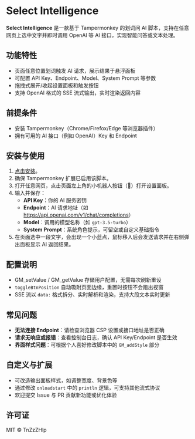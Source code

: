 # Select Intelligence

**Select Intelligence** 是一款基于 Tampermonkey 的划词问 AI 脚本，支持在任意网页上选中文字并即时调用 OpenAI 等 AI 接口，实现智能问答或文本处理。

## 功能特性

- 页面任意位置划词触发 AI 请求，展示结果于悬浮面板
- 可配置 API Key、Endpoint、Model、System Prompt 等参数
- 拖拽式展开/收起设置面板和触发按钮
- 支持 OpenAI 格式的 SSE 流式输出，实时渲染返回内容

## 前提条件

- 安装 Tampermonkey（Chrome/Firefox/Edge 等浏览器插件）
- 拥有可用的 AI 接口（例如 OpenAI）Key 和 Endpoint

## 安装与使用

1. [点击安装](https://github.com/TnZzZHlp/selectIntelligence/raw/refs/heads/main/selectIntelligence.user.js)。
2. 确保 Tampermonkey 扩展已启用该脚本。
3. 打开任意网页，点击页面左上角的小机器人按钮（🤖）打开设置面板。
4. 输入并保存：
   - **API Key**：你的 AI 服务密钥
   - **Endpoint**：AI 请求地址（如 <https://api.openai.com/v1/chat/completions>）
   - **Model**：调用的模型名称（如 `gpt-3.5-turbo`）
   - **System Prompt**：系统角色提示，可留空或自定义基础指令
5. 在页面选中一段文字，会出现一个小蓝点，鼠标移入后会发送请求并在右侧弹出面板显示 AI 返回结果。

## 配置说明

- GM_setValue / GM_getValue 存储用户配置，无需每次刷新重设
- `toggleBtnPosition` 自动吸附页面边缘，重置时按钮不会跑出视窗
- SSE 流以 `data:` 格式拆分、实时解析和渲染，支持大段文本实时更新

## 常见问题

- **无法连接 Endpoint**：请检查浏览器 CSP 设置或接口地址是否正确
- **请求无响应或报错**：查看控制台日志，确认 API Key/Endpoint 是否生效
- **界面样式问题**：可根据个人喜好修改脚本中的 `GM_addStyle` 部分

## 自定义与扩展

- 可改造输出面板样式，如调整宽度、背景色等
- 通过修改 `onloadstart` 中的 `println` 逻辑，可支持其他流式协议
- 欢迎提交 Issue 与 PR 贡献新功能或优化体验

## 许可证

MIT © TnZzZHlp
